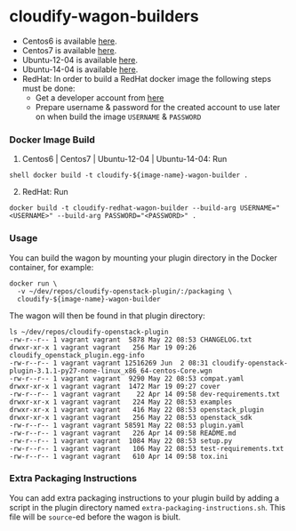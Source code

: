# cloudify-wagon-builders

  - Centos6 is available [here](https://hub.docker.com/repository/docker/mabuaisha/cloudify-centos-6-wagon-builder).
  - Centos7 is available [here](https://hub.docker.com/repository/docker/mabuaisha/cloudify-centos-7-wagon-builder).
  - Ubuntu-12-04 is available [here](https://hub.docker.com/repository/docker/mabuaisha/cloudify-ubuntu-12-04-wagon-builder).
  - Ubuntu-14-04 is available [here](https://hub.docker.com/repository/docker/mabuaisha/cloudify-ubuntu-14-04-wagon-builder).
  - RedHat: In order to build a RedHat docker image the following steps must be done:
      - Get a developer account from [here](https://developers.redhat.com/)
      - Prepare username & password for the created account to use later on when build the image `USERNAME` & `PASSWORD`
      

### Docker Image Build

1. Centos6 | Centos7 | Ubuntu-12-04 |  Ubuntu-14-04: Run 

``` 
shell docker build -t cloudify-${image-name}-wagon-builder . 
```    

2. RedHat: Run 

```shell 
docker build -t cloudify-redhat-wagon-builder --build-arg USERNAME="<USERNAME>" --build-arg PASSWORD="<PASSWORD>" .
```


### Usage

You can build the wagon by mounting your plugin directory in the Docker container, for example:

```shell
docker run \
  -v ~/dev/repos/cloudify-openstack-plugin/:/packaging \
  cloudify-${image-name}-wagon-builder
```

The wagon will then be found in that plugin directory:

```shell
ls ~/dev/repos/cloudify-openstack-plugin
-rw-r--r-- 1 vagrant vagrant  5878 May 22 08:53 CHANGELOG.txt
drwxr-xr-x 1 vagrant vagrant   256 Mar 19 09:26 cloudify_openstack_plugin.egg-info
-rw-r--r-- 1 vagrant vagrant 12516269 Jun  2 08:31 cloudify-openstack-plugin-3.1.1-py27-none-linux_x86_64-centos-Core.wgn
-rw-r--r-- 1 vagrant vagrant  9290 May 22 08:53 compat.yaml
drwxr-xr-x 1 vagrant vagrant  1472 Mar 19 09:27 cover
-rw-r--r-- 1 vagrant vagrant    22 Apr 14 09:58 dev-requirements.txt
drwxr-xr-x 1 vagrant vagrant   224 May 22 08:53 examples
drwxr-xr-x 1 vagrant vagrant   416 May 22 08:53 openstack_plugin
drwxr-xr-x 1 vagrant vagrant   256 May 22 08:53 openstack_sdk
-rw-r--r-- 1 vagrant vagrant 58591 May 22 08:53 plugin.yaml
-rw-r--r-- 1 vagrant vagrant   226 Apr 14 09:58 README.md
-rw-r--r-- 1 vagrant vagrant  1084 May 22 08:53 setup.py
-rw-r--r-- 1 vagrant vagrant   106 May 22 08:53 test-requirements.txt
-rw-r--r-- 1 vagrant vagrant   610 Apr 14 09:58 tox.ini
```

### Extra Packaging Instructions

You can add extra packaging instructions to your plugin build by adding a script in the plugin directory named `extra-packaging-instructions.sh`. This file will be `source`-ed before the wagon is biult.
